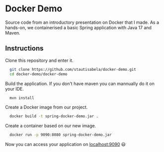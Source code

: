 # Docker Demo

Source code from an introductory presentation on Docker that I made. As a hands-on, we containerised a basic Spring application with Java 17 and Maven.


## Instructions
Clone this repository and enter it.
```bash
  git clone https://github.com/stautisabela/docker-demo.git
  cd docker-demo/docker-demo
```
Build the application. If you don't have maven you can mannually do it on your IDE.
```bash
  mvn install
```

Create a Docker image from our project.
```bash
  docker build -t spring-docker-demo.jar .
```

Create a container based on our new image.
```bash
  docker run -p 9090:8080 spring-docker-demo.jar
```

Now you can access your application on [localhost:9090](http://localhost:9090) :smiley:
